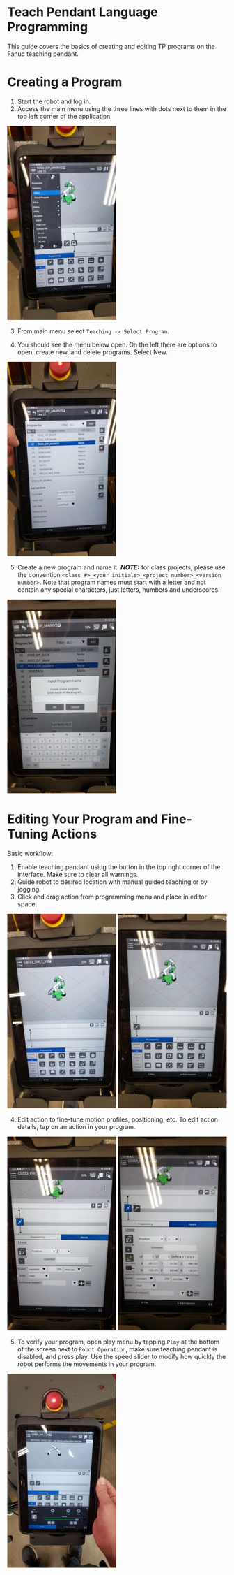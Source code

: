 # Teach Pendant Language Programming 

This guide covers the basics of creating and editing TP programs on the Fanuc teaching pendant.


# Creating a Program

1. Start the robot and log in.
2. Access the main menu using the three lines with dots next to them in the top left corner of the application.

<img src="images/tp_programing/20230829_132735.jpg" alt="main menu]" style="width: 250px">

3. From main menu select `Teaching -> Select Program`.

4. You should see the menu below open. On the left there are options to open, create new, and delete programs. Select New.

<img src="images/tp_programing/20230829_132741.jpg" alt="program menu]" style="width: 250px">

5. Create a new program and name it. _**NOTE:**_ for class projects, please use the convention `<class #>_<your initials>_<project number>_<version number>`. Note that program names must start with a letter and not contain any special characters, just letters, numbers and underscores.

<img src="images/tp_programing/20230829_132755.jpg" alt="program menu]" style="width: 250px">


# Editing Your Program and Fine-Tuning Actions

Basic workflow:

1. Enable teaching pendant using the button in the top right corner of the interface. Make sure to clear all warnings.
2. Guide robot to desired location with manual guided teaching or by jogging.
3. Click and drag action from programming menu and place in editor space.

<img src="images/tp_programing/20230829_133023.jpg" alt="programming action menu" style="width:250px">


<img src="images/tp_programing/20230829_140507.jpg" alt="programming action menu" style="width:250px">

4. Edit action to fine-tune motion profiles, positioning, etc. To edit action details, tap on an action in your program. 

<img src="images/tp_programing/20230829_140517.jpg" alt="fine-tuning" style="width:250px">

<img src="images/tp_programing/20230829_140548.jpg" alt="running programming" style="width:250px">


5. To verify your program, open play menu by tapping `Play` at the bottom of the screen next to `Robot Operation`, make sure teaching pendant is disabled, and press play. Use the speed slider to modify how quickly the robot performs the movements in your program. 

<img src="images/tp_programing/20230829_144759.jpg" alt="running program" style="width: 250px">
